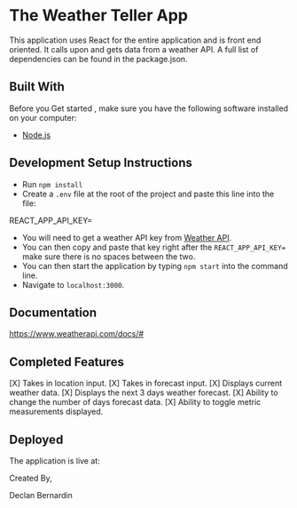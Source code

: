 # The Weather Teller App
This application uses React for the entire application and is front end oriented. It calls upon and gets data from a weather API. A full list of dependencies can be found in the package.json. 

## Built With 

Before you Get started , make sure you have the following software installed on your computer: 

- [Node.js](https://nodejs.org/en/)
  

## Development Setup Instructions

* Run `npm install`
* Create a `.env` file at the root of the project and paste this line into the file:

REACT_APP_API_KEY=

* You will need to get a weather API key from [Weather API](https://www.weatherapi.com/). 
* You can then copy and paste that key right after the `REACT_APP_API_KEY=` make sure there is no spaces between the two. 
* You can then start the application by typing `npm start` into the command line. 
* Navigate to `localhost:3000`.

## Documentation
https://www.weatherapi.com/docs/#

## Completed Features
[X] Takes in location input. 
[X] Takes in forecast input. 
[X] Displays current weather data. 
[X] Displays the next 3 days weather forecast.
[X] Ability to change the number of days forecast data.
[X] Ability to toggle metric measurements displayed. 

## Deployed 

The application is live at: 



Created By, 

Declan Bernardin


